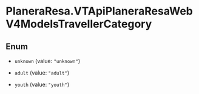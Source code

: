 # PlaneraResa.VTApiPlaneraResaWebV4ModelsTravellerCategory

## Enum


* `unknown` (value: `"unknown"`)

* `adult` (value: `"adult"`)

* `youth` (value: `"youth"`)


